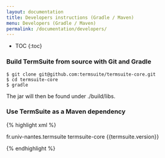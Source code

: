 ```yaml
---
layout: documentation
title: Developers instructions (Gradle / Maven)
menu: Developers (Gradle / Maven)
permalink: /documentation/developers/
---
```


* TOC
{:toc}


### Build TermSuite from source with Git and Gradle

~~~
$ git clone git@github.com:termsuite/termsuite-core.git
$ cd termsuite-core
$ gradle
~~~

The jar will then be found under ./build/libs.

### Use TermSuite as a Maven dependency

{% highlight xml %}

<dependency>
  <groupId>fr.univ-nantes.termsuite</groupId>
  <artifactId>termsuite-core</artifactId>
  <version>{{termsuite.version}}</version>
</dependency>

{% endhighlight %}
